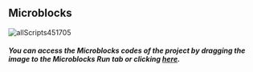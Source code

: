 ## Microblocks
![allScripts451705](https://github.com/Robotistan/PicoBricks/assets/112697142/5a444ea5-7f10-4acc-bcf3-a33668133a0b)



##### You can access the Microblocks codes of the project by dragging the image to the Microblocks Run tab or clicking [here](https://microblocks.fun/run/microblocks.html#scripts=GP%20Scripts%0Adepends%20%27Distance%20%28HC-SR04%29%27%20%27IR%20Remote%27%20%27PicoBricks%27%0A%0Aspec%20%27%20%27%20%27backward%27%20%27backward%27%0Ato%20backward%20%7B%0A%20%20pb_set_motor_speed%201%20100%0A%20%20pb_set_motor_speed%202%200%0A%7D%0A%0Aspec%20%27%20%27%20%27forward%27%20%27forward%27%0Ato%20forward%20%7B%0A%20%20pb_set_motor_speed%201%20100%0A%20%20pb_set_motor_speed%202%20100%0A%7D%0A%0Aspec%20%27%20%27%20%27left%27%20%27left%27%0Ato%20left%20%7B%0A%20%20pb_set_motor_speed%201%20100%0A%20%20pb_set_motor_speed%202%200%0A%7D%0A%0Aspec%20%27%20%27%20%27right%27%20%27right%27%0Ato%20right%20%7B%0A%20%20pb_set_motor_speed%201%200%0A%20%20pb_set_motor_speed%202%20100%0A%7D%0A%0Aspec%20%27%20%27%20%27stop%27%20%27stop%27%0Ato%20stop%20%7B%0A%20%20pb_set_motor_speed%201%200%0A%20%20pb_set_motor_speed%202%200%0A%7D%0A%0Ascript%20833%2093%20%7B%0AwhenStarted%0Aforever%20%7B%0A%20%20receivedIRCode%20%3D%20%28receiveIR%29%0A%20%20if%20%28receivedIRCode%20%3D%3D%208%29%20%7B%0A%20%20%20%20left%2010%0A%20%20%7D%0A%20%20if%20%28receivedIRCode%20%3D%3D%2090%29%20%7B%0A%20%20%20%20right%0A%20%20%7D%0A%20%20if%20%28receivedIRCode%20%3D%3D%2024%29%20%7B%0A%20%20%20%20forward%0A%20%20%7D%0A%20%20if%20%28receivedIRCode%20%3D%3D%2082%29%20%7B%0A%20%20%20%20backward%0A%20%20%7D%0A%20%20if%20%28receivedIRCode%20%3D%3D%2028%29%20%7B%0A%20%20%20%20stop%0A%20%20%7D%0A%7D%0A%7D%0A%0Ascript%201187%20102%20%7B%0Ato%20left%20%7B%7D%0A%7D%0A%0Ascript%20403%20132%20%7B%0AwhenStarted%0Aforever%20%7B%0A%20%20measure%20%3D%20%28%27distance%20%28cm%29%27%2015%2014%29%0A%20%20waitMillis%2050%0A%20%20distance%20%3D%20measure%0A%20%20waitMillis%20300%0A%20%20if%20%28distance%20%3C%2010%29%20%7B%0A%20%20%20%20stop%0A%20%20%20%20waitMillis%20250%0A%20%20%7D%0A%7D%0A%7D%0A%0Ascript%201180%20249%20%7B%0Ato%20stop%20%7B%7D%0A%7D%0A%0Ascript%201188%20392%20%7B%0Ato%20forward%20%7B%7D%0A%7D%0A%0Ascript%201199%20524%20%7B%0Ato%20right%20%7B%7D%0A%7D%0A%0Ascript%201195%20657%20%7B%0Ato%20backward%20%7B%7D%0A%7D%0A%0A "here").
